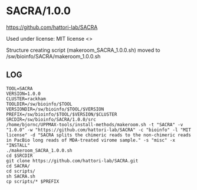 SACRA/1.0.0
========================

<https://github.com/hattori-lab/SACRA>

Used under license:
MIT license
<>

Structure creating script (makeroom_SACRA_1.0.0.sh) moved to /sw/bioinfo/SACRA/makeroom_1.0.0.sh

LOG
---

    TOOL=SACRA
    VERSION=1.0.0
    CLUSTER=rackham
    TOOLDIR=/sw/bioinfo/$TOOL
    VERSIONDIR=/sw/bioinfo/$TOOL/$VERSION
    PREFIX=/sw/bioinfo/$TOOL/$VERSION/$CLUSTER
    SRCDIR=/sw/bioinfo/SACRA/1.0.0/src
    /home/bjornc/UPPMAX-tools/install-methods/makeroom.sh -t "SACRA" -v "1.0.0" -w "https://github.com/hattori-lab/SACRA" -c "bioinfo" -l "MIT license" -d "SACRA splits the chimeric reads to the non-chimeric reads in PacBio long reads of MDA-treated virome sample." -s "misc" -x "INSTALL"
    ./makeroom_SACRA_1.0.0.sh
    cd $SRCDIR
    git clone https://github.com/hattori-lab/SACRA.git
    cd SACRA/
    cd scripts/
    sh SACRA.sh
    cp scripts/* $PREFIX

